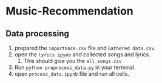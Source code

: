 # Music-Recommendation

## Data processing

1. prepared the `importance.csv` file and `Gathered data.csv`.
2. open the `lyrics.ipynb` and collected songs and lyrics.
   1. This should give you the `all_songs.csv`
3. Run `python preprocess_data.py` in your terminal.
4. open `process_data.ipynb` file and run all cells.